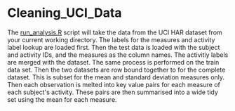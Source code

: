 # Cleaning_UCI_Data
The [run_analysis.R] script will take the data from the UCI HAR dataset 
from your current working directory. The labels for the measures and activity 
label lookup are loaded first. Then the test data is loaded with the subject and activity IDs, and the measures 
as the column names. The activitiy labels are merged with the dataset. The same process is performed on 
the train data set. Then the two datasets are row bound together to for the complete dataset. 
This is subset for the mean and standard deviation measures only. Then each observation is melted 
into key value pairs for each measure of each subject's activity. These pairs are then summarised 
into a wide tidy set using the mean for each measure.

[run_analysis.R]: ../master/run_analysis.R
